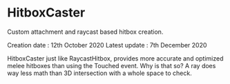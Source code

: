 # HitboxCaster
Custom attachment and raycast based hitbox creation.

Creation date : 12th October 2020
Latest update : 7th December 2020

HitboxCaster just like RaycastHitbox, provides more accurate and optimized melee hitboxes than using the Touched event. Why is that so? A ray does way less math than 3D intersection with a whole space to check.
